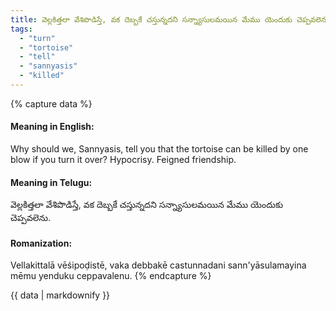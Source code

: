 ```yaml
---
title: వెల్లకిత్తలా వేశిపొడిస్తే, వక దెబ్బకే చస్తున్నదని సన్న్యాసులమయిన మేము యెందుకు చెప్పవలెను.
tags:
  - "turn"
  - "tortoise"
  - "tell"
  - "sannyasis"
  - "killed"
---
```


{% capture data %}
#### Meaning in English:
Why should we, Sannyasis, tell you that the tortoise can be killed by one blow if you turn it over?
Hypocrisy. Feigned friendship.

#### Meaning in Telugu:
వెల్లకిత్తలా వేశిపొడిస్తే, వక దెబ్బకే చస్తున్నదని సన్న్యాసులమయిన మేము యెందుకు చెప్పవలెను.

#### Romanization:
Vellakittalā vēśipoḍistē, vaka debbakē castunnadani sann'yāsulamayina mēmu yenduku ceppavalenu.
{% endcapture %}

{{ data | markdownify }}

